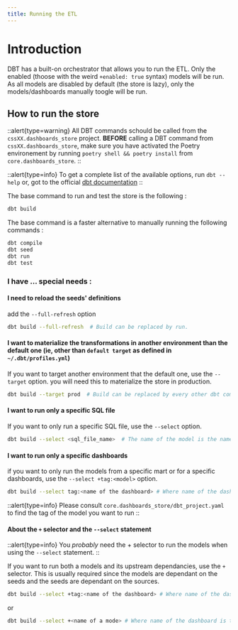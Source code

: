 ```yaml
---
title: Running the ETL
---
```


# Introduction
DBT has a built-on orchestrator that allows you to run the ETL. Only the enabled (thoose with the weird `+enabled: true` syntax) models will be run. As all models are disabled by default (the store is lazy), only the models/dashboards manually toogle will be run.

## How to run the store
::alert{type=warning}
All DBT commands schould be called from the `cssXX.dashboards_store` project. 
**BEFORE** calling a DBT command from `cssXX.dashboards_store`, make sure you have activated the Poetry environement by running `poetry shell && poetry install` from `core.dashboards_store`.
::

::alert{type=info}
To get a complete list of the available options, run `dbt --help`  or, got to the official [dbt documentation](https://docs.getdbt.com/reference/commands/run)
::

The base command to run and test the store is the following : 

```bash
dbt build
```

The base command is a faster alternative to manually running the following commands : 

```bash
dbt compile
dbt seed
dbt run
dbt test
```

### I have ... special needs :

#### I need to reload the seeds' definitions 

add the `--full-refresh` option

```bash
dbt build --full-refresh  # Build can be replaced by run.
```

#### I want to materialize the transformations in another environment than the default one (ie, other than `default target` as defined in `~/.dbt/profiles.yml`)

If you want to target another environment that the default one, use the `--target` option. you will need this to materialize the store in production.

```bash
dbt build --target prod  # Build can be replaced by every other dbt command such as seed or test.
```

#### I want to run only a specific SQL file

If you want to only run a specific SQL file, use the `--select` option. 

```bash
dbt build --select <sql_file_name>  # The name of the model is the name of the file WITHOUT the `.sql` extension.
```

#### I want to run only a specific dashboards

if you want to only run the models from a specific mart or for a specific dashboards, use the `--select +tag:<model>` option. 

```bash
dbt build --select tag:<name of the dashboard> # Where name of the dashboard is the same as the one from dbt_project.yaml
```

::alert{type=info}
Please consult `core.dashboards_store/dbt_project.yaml` to find the tag of the model you want to run
::


#### About the `+` selector and the `--select` statement
::alert{type=info}
You *probably* need the + selector to run the models when using the `--select` statement. 
::

If you want to run both a models and its upstream dependancies, use the `+` selector. This is usually required since the models are dependant on the seeds and the seeds are dependant on the sources. 

```bash
dbt build --select +tag:<name of the dashboard> # Where name of the dashboard is the same as the one from dbt_project.yaml
```
or

```bash
dbt build --select +<name of a mode> # Where name of the dashboard is the same as the one from dbt_project.yaml
```

